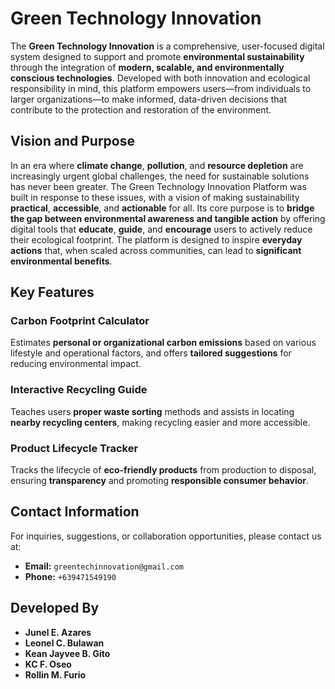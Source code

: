# Green Technology Innovation

The **Green Technology Innovation** is a comprehensive, user-focused digital system designed to support and promote **environmental sustainability** through the integration of **modern, scalable, and environmentally conscious technologies**. Developed with both innovation and ecological responsibility in mind, this platform empowers users—from individuals to larger organizations—to make informed, data-driven decisions that contribute to the protection and restoration of the environment.

## Vision and Purpose

In an era where **climate change**, **pollution**, and **resource depletion** are increasingly urgent global challenges, the need for sustainable solutions has never been greater. The Green Technology Innovation Platform was built in response to these issues, with a vision of making sustainability **practical**, **accessible**, and **actionable** for all. Its core purpose is to **bridge the gap between environmental awareness and tangible action** by offering digital tools that **educate**, **guide**, and **encourage** users to actively reduce their ecological footprint. The platform is designed to inspire **everyday actions** that, when scaled across communities, can lead to **significant environmental benefits**.

## Key Features

### Carbon Footprint Calculator
Estimates **personal or organizational carbon emissions** based on various lifestyle and operational factors, and offers **tailored suggestions** for reducing environmental impact.

### Interactive Recycling Guide
Teaches users **proper waste sorting** methods and assists in locating **nearby recycling centers**, making recycling easier and more accessible.

### Product Lifecycle Tracker
Tracks the lifecycle of **eco-friendly products** from production to disposal, ensuring **transparency** and promoting **responsible consumer behavior**.

## Contact Information

For inquiries, suggestions, or collaboration opportunities, please contact us at:

- **Email:** `greentechinnovation@gmail.com`  
- **Phone:** `+639471549190`

## Developed By

- **Junel E. Azares**  
- **Leonel C. Bulawan**  
- **Kean Jayvee B. Gito**  
- **KC F. Oseo**  
- **Rollin M. Furio**
